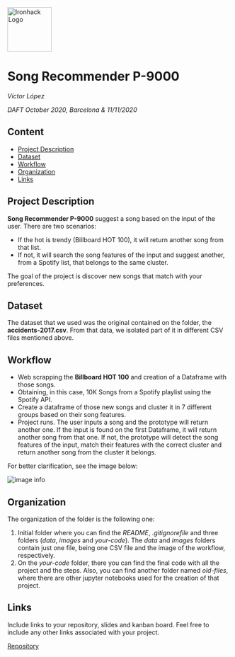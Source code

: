 <img src="https://bit.ly/2VnXWr2" alt="Ironhack Logo" width="100"/>

# Song Recommender P-9000
*Víctor López*

*DAFT October 2020, Barcelona & 11/11/2020*

## Content
- [Project Description](#project-description)
- [Dataset](#dataset)
- [Workflow](#workflow)
- [Organization](#organization)
- [Links](#links)


## Project Description
**Song Recommender P-9000** suggest a song based on the input of the user. There are two scenarios:
- If the hot is trendy (Billboard HOT 100), it will return another song from that list.
- If not, it will search the song features of the input and suggest another, from a Spotify list, that belongs to the same cluster.

The goal of the project is discover new songs that match with your preferences.

## Dataset
The dataset that we used was the original contained on the folder, the **accidents-2017.csv**. From that data, we isolated part of it in different CSV files mentioned above.

## Workflow
  * Web scrapping the **Billboard HOT 100** and creation of a Dataframe with those songs.
  * Obtaining, in this case, 10K Songs from a Spotify playlist using the Spotify API.
  * Create a dataframe of those new songs and cluster it in 7 different groups based on their song features.
  * Project runs. The user inputs a song and the prototype will return another one. If the input is found on the first Dataframe, it will return another song from that one. If not, the prototype will detect the song features of the input, match their features with the correct cluster and return another song from the cluster it belongs.

For better clarification, see the image below:

![image info](C:/Users/GiantsV3/Documents/Ironhack/Week3/Project-Week-3-Song-Recommender/images/workflow.png)

## Organization

The organization of the folder is the following one:
1. Initial folder where you can find the *README*, *.gitignorefile* and three folders (*data*, *images* and *your-code*). The *data* and *images* folders contain just one file, being one CSV file and the image of the workflow, respectively.
2. On the *your-code* folder, there you can find the final code with all the project and the steps. Also, you can find another folder named *old-files*, where there are other jupyter notebooks used for the creation of that project.

## Links
Include links to your repository, slides and kanban board. Feel free to include any other links associated with your project.

[Repository](https://github.com/VictorLJay/Project-Week-3-Song-Recommender)
